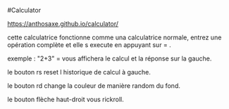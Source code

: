 #Calculator

https://anthosaxe.github.io/calculator/

cette calculatrice fonctionne comme una calculatrice normale,
entrez une opération complète et elle s execute en appuyant sur = .

exemple : "2+3" = vous affichera le calcul et la réponse sur la gauche.

le bouton rs reset l historique de calcul à gauche.

le bouton rd change la couleur de manière random du fond.

le bouton flèche haut-droit vous rickroll.
